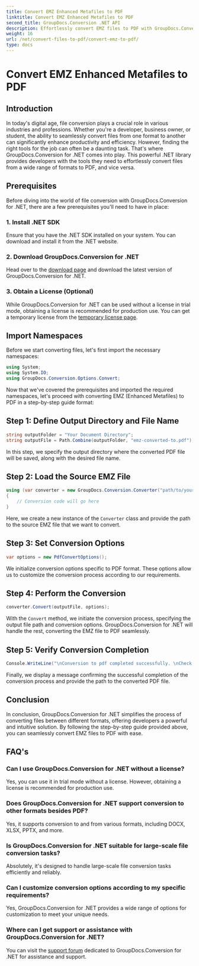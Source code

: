```yaml
---
title: Convert EMZ Enhanced Metafiles to PDF
linktitle: Convert EMZ Enhanced Metafiles to PDF
second_title: GroupDocs.Conversion .NET API
description: Effortlessly convert EMZ files to PDF with GroupDocs.Conversion for .NET. Simplify your file conversion tasks.
weight: 16
url: /net/convert-files-to-pdf/convert-emz-to-pdf/
type: docs
---
```

# Convert EMZ Enhanced Metafiles to PDF

## Introduction
In today's digital age, file conversion plays a crucial role in various industries and professions. Whether you're a developer, business owner, or student, the ability to seamlessly convert files from one format to another can significantly enhance productivity and efficiency. However, finding the right tools for the job can often be a daunting task. That's where GroupDocs.Conversion for .NET comes into play. This powerful .NET library provides developers with the tools they need to effortlessly convert files from a wide range of formats to PDF, and vice versa.
## Prerequisites
Before diving into the world of file conversion with GroupDocs.Conversion for .NET, there are a few prerequisites you'll need to have in place:
### 1. Install .NET SDK
Ensure that you have the .NET SDK installed on your system. You can download and install it from the .NET website.
### 2. Download GroupDocs.Conversion for .NET
Head over to the [download page](https://releases.groupdocs.com/conversion/net/) and download the latest version of GroupDocs.Conversion for .NET.
### 3. Obtain a License (Optional)
While GroupDocs.Conversion for .NET can be used without a license in trial mode, obtaining a license is recommended for production use. You can get a temporary license from the [temporary license page](https://purchase.groupdocs.com/temporary-license/).

## Import Namespaces
Before we start converting files, let's first import the necessary namespaces:
```csharp
using System;
using System.IO;
using GroupDocs.Conversion.Options.Convert;
```
Now that we've covered the prerequisites and imported the required namespaces, let's proceed with converting EMZ (Enhanced Metafiles) to PDF in a step-by-step guide format:
## Step 1: Define Output Directory and File Name
```csharp
string outputFolder = "Your Document Directory";
string outputFile = Path.Combine(outputFolder, "emz-converted-to.pdf");
```
In this step, we specify the output directory where the converted PDF file will be saved, along with the desired file name.
## Step 2: Load the Source EMZ File
```csharp
using (var converter = new GroupDocs.Conversion.Converter("path/to/your/emz/file.emz"))
{
    // Conversion code will go here
}
```
Here, we create a new instance of the `Converter` class and provide the path to the source EMZ file that we want to convert.
## Step 3: Set Conversion Options
```csharp
var options = new PdfConvertOptions();
```
We initialize conversion options specific to PDF format. These options allow us to customize the conversion process according to our requirements.
## Step 4: Perform the Conversion
```csharp
converter.Convert(outputFile, options);
```
With the `Convert` method, we initiate the conversion process, specifying the output file path and conversion options. GroupDocs.Conversion for .NET will handle the rest, converting the EMZ file to PDF seamlessly.
## Step 5: Verify Conversion Completion
```csharp
Console.WriteLine("\nConversion to pdf completed successfully. \nCheck output in {0}", outputFolder);
```
Finally, we display a message confirming the successful completion of the conversion process and provide the path to the converted PDF file.

## Conclusion
In conclusion, GroupDocs.Conversion for .NET simplifies the process of converting files between different formats, offering developers a powerful and intuitive solution. By following the step-by-step guide provided above, you can seamlessly convert EMZ files to PDF with ease.
## FAQ's
### Can I use GroupDocs.Conversion for .NET without a license?
Yes, you can use it in trial mode without a license. However, obtaining a license is recommended for production use.
### Does GroupDocs.Conversion for .NET support conversion to other formats besides PDF?
Yes, it supports conversion to and from various formats, including DOCX, XLSX, PPTX, and more.
### Is GroupDocs.Conversion for .NET suitable for large-scale file conversion tasks?
Absolutely, it's designed to handle large-scale file conversion tasks efficiently and reliably.
### Can I customize conversion options according to my specific requirements?
Yes, GroupDocs.Conversion for .NET provides a wide range of options for customization to meet your unique needs.
### Where can I get support or assistance with GroupDocs.Conversion for .NET?
You can visit the [support forum](https://forum.groupdocs.com/c/conversion/11) dedicated to GroupDocs.Conversion for .NET for assistance and support.

